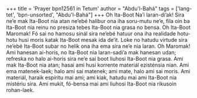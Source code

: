 +++
title = 'Prayer bpn12561 in Tetum'
author = "Abdu'l-Bahá"
tags = ['lang-tet', 'bpn-unsorted', "Abdu'l-Bahá"]
+++
Oh Ita-Boot Na’i laran-di’ak! Sira ne’e mak Ita-Boot nia atan ne’ebé halibur ona iha soru-mutu ne’e, fila oin ba Ita-Boot nia reinu no presiza tebes Ita-Boot nia grasa no bensa. Oh Ita-Boot Maromak! Fó sai no hamosu sinál sira ne’ebé hatuur ona iha realidade hotu-hotu husi moris katak Ita-Boot mesak ida de’it. Loke no hatudu virtude sira ne’ebé Ita-Boot subar no helik ona iha ema sira ne’e nia laran.
Oh Maromak! Ami hanesan ai-horis, no Ita-Boot nia laran-sadi’a mak hanesan udan; refreska no halo ai-horis sira ne’e sai boot liuhosi Ita-Boot nia grasa. Ami mak Ita-Boot nia atan; hasai ami husi korrente materiál ezisténsia nian. Ami ema matenek-laek; halo ami sai matenek; ami mate, halo ami sai moris. Ami materiál, haraik espíritu mai ami; ami kiak, hatudu mai ami Ita-Boot nia mistériu sira. Ami mukit, fó-bensa mai ami liuhosi Ita-Boot nia rikusoin rohan-laek.
